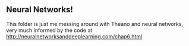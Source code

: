 Neural Networks!
--------------

This folder is just me messing around with Theano and neural networks, very much informed by the code at http://neuralnetworksanddeeplearning.com/chap6.html
